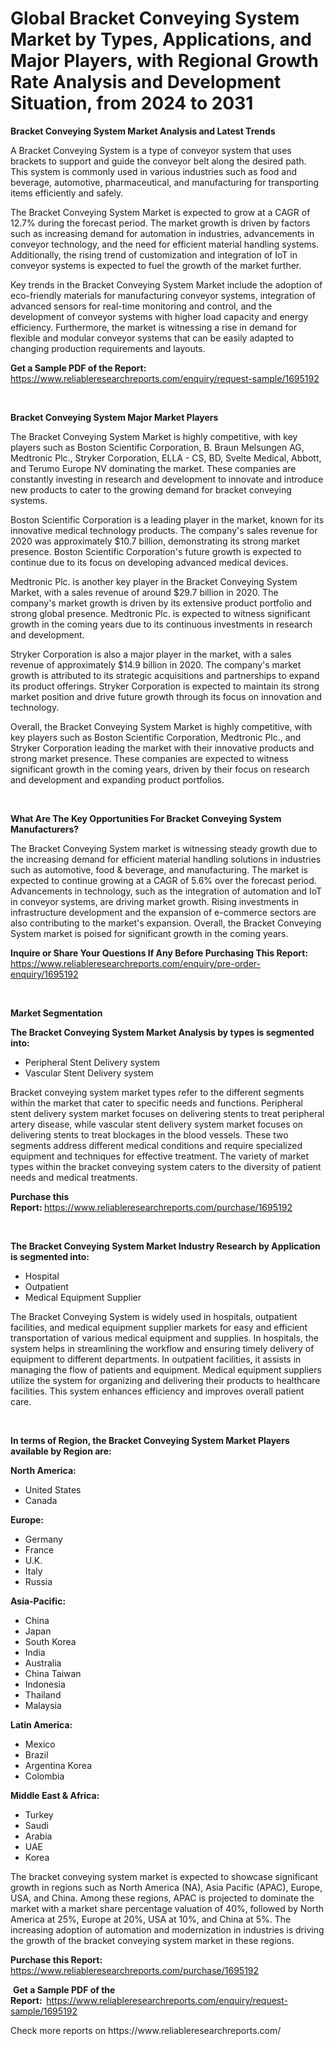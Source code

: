<p><h1>Global Bracket Conveying System Market by Types, Applications, and Major Players, with Regional Growth Rate Analysis and Development Situation, from 2024 to 2031</h1></p><p><strong>Bracket Conveying System Market Analysis and Latest Trends</strong></p>
<p><p>A Bracket Conveying System is a type of conveyor system that uses brackets to support and guide the conveyor belt along the desired path. This system is commonly used in various industries such as food and beverage, automotive, pharmaceutical, and manufacturing for transporting items efficiently and safely.</p><p>The Bracket Conveying System Market is expected to grow at a CAGR of 12.7% during the forecast period. The market growth is driven by factors such as increasing demand for automation in industries, advancements in conveyor technology, and the need for efficient material handling systems. Additionally, the rising trend of customization and integration of IoT in conveyor systems is expected to fuel the growth of the market further.</p><p>Key trends in the Bracket Conveying System Market include the adoption of eco-friendly materials for manufacturing conveyor systems, integration of advanced sensors for real-time monitoring and control, and the development of conveyor systems with higher load capacity and energy efficiency. Furthermore, the market is witnessing a rise in demand for flexible and modular conveyor systems that can be easily adapted to changing production requirements and layouts.</p></p>
<p><strong>Get a Sample PDF of the Report:&nbsp;</strong> <a href="https://www.reliableresearchreports.com/enquiry/request-sample/1695192">https://www.reliableresearchreports.com/enquiry/request-sample/1695192</a></p>
<p>&nbsp;</p>
<p><strong>Bracket Conveying System Major Market Players</strong></p>
<p><p>The Bracket Conveying System Market is highly competitive, with key players such as Boston Scientific Corporation, B. Braun Melsungen AG, Medtronic Plc., Stryker Corporation, ELLA - CS, BD, Svelte Medical, Abbott, and Terumo Europe NV dominating the market. These companies are constantly investing in research and development to innovate and introduce new products to cater to the growing demand for bracket conveying systems.</p><p>Boston Scientific Corporation is a leading player in the market, known for its innovative medical technology products. The company's sales revenue for 2020 was approximately $10.7 billion, demonstrating its strong market presence. Boston Scientific Corporation's future growth is expected to continue due to its focus on developing advanced medical devices.</p><p>Medtronic Plc. is another key player in the Bracket Conveying System Market, with a sales revenue of around $29.7 billion in 2020. The company's market growth is driven by its extensive product portfolio and strong global presence. Medtronic Plc. is expected to witness significant growth in the coming years due to its continuous investments in research and development.</p><p>Stryker Corporation is also a major player in the market, with a sales revenue of approximately $14.9 billion in 2020. The company's market growth is attributed to its strategic acquisitions and partnerships to expand its product offerings. Stryker Corporation is expected to maintain its strong market position and drive future growth through its focus on innovation and technology.</p><p>Overall, the Bracket Conveying System Market is highly competitive, with key players such as Boston Scientific Corporation, Medtronic Plc., and Stryker Corporation leading the market with their innovative products and strong market presence. These companies are expected to witness significant growth in the coming years, driven by their focus on research and development and expanding product portfolios.</p></p>
<p>&nbsp;</p>
<p><strong>What Are The Key Opportunities For Bracket Conveying System Manufacturers?</strong></p>
<p><p>The Bracket Conveying System market is witnessing steady growth due to the increasing demand for efficient material handling solutions in industries such as automotive, food & beverage, and manufacturing. The market is expected to continue growing at a CAGR of 5.6% over the forecast period. Advancements in technology, such as the integration of automation and IoT in conveyor systems, are driving market growth. Rising investments in infrastructure development and the expansion of e-commerce sectors are also contributing to the market's expansion. Overall, the Bracket Conveying System market is poised for significant growth in the coming years.</p></p>
<p><strong>Inquire or Share Your Questions If Any Before Purchasing This Report:</strong> <a href="https://www.reliableresearchreports.com/enquiry/pre-order-enquiry/1695192">https://www.reliableresearchreports.com/enquiry/pre-order-enquiry/1695192</a></p>
<p>&nbsp;</p>
<p><strong>Market Segmentation</strong></p>
<p><strong>The Bracket Conveying System Market Analysis by types is segmented into:</strong></p>
<p><ul><li>Peripheral Stent Delivery system</li><li>Vascular Stent Delivery system</li></ul></p>
<p><p>Bracket conveying system market types refer to the different segments within the market that cater to specific needs and functions. Peripheral stent delivery system market focuses on delivering stents to treat peripheral artery disease, while vascular stent delivery system market focuses on delivering stents to treat blockages in the blood vessels. These two segments address different medical conditions and require specialized equipment and techniques for effective treatment. The variety of market types within the bracket conveying system caters to the diversity of patient needs and medical treatments.</p></p>
<p><strong>Purchase this Report:&nbsp;</strong><a href="https://www.reliableresearchreports.com/purchase/1695192">https://www.reliableresearchreports.com/purchase/1695192</a></p>
<p>&nbsp;</p>
<p><strong>The Bracket Conveying System Market Industry Research by Application is segmented into:</strong></p>
<p><ul><li>Hospital</li><li>Outpatient</li><li>Medical Equipment Supplier</li></ul></p>
<p><p>The Bracket Conveying System is widely used in hospitals, outpatient facilities, and medical equipment supplier markets for easy and efficient transportation of various medical equipment and supplies. In hospitals, the system helps in streamlining the workflow and ensuring timely delivery of equipment to different departments. In outpatient facilities, it assists in managing the flow of patients and equipment. Medical equipment suppliers utilize the system for organizing and delivering their products to healthcare facilities. This system enhances efficiency and improves overall patient care.</p></p>
<p>&nbsp;</p>
<p><strong>In terms of Region, the Bracket Conveying System Market Players available by Region are:</strong></p>
<p>
    <p> <strong> North America: </strong>
        <ul>
            <li>United States</li>
            <li>Canada</li>
        </ul>
        </p> 
    <p> <strong> Europe: </strong>
        <ul>
            <li>Germany</li>
            <li>France</li>
            <li>U.K.</li>
            <li>Italy</li>
            <li>Russia</li>
        </ul>
        </p> 
    <p> <strong> Asia-Pacific: </strong>
        <ul>
            <li>China</li>
            <li>Japan</li>
            <li>South Korea</li>
            <li>India</li>
            <li>Australia</li>
            <li>China Taiwan</li>
            <li>Indonesia</li>
            <li>Thailand</li>
            <li>Malaysia</li>
        </ul>
        </p> 
    <p> <strong> Latin America: </strong>
        <ul>
            <li>Mexico</li>
            <li>Brazil</li>
            <li>Argentina Korea</li>
            <li>Colombia</li>
        </ul>
        </p> 
    <p> <strong> Middle East & Africa: </strong>
        <ul>
            <li>Turkey</li>
            <li>Saudi</li>
            <li>Arabia</li>
            <li>UAE</li>
            <li>Korea</li>
        </ul>
    </p>
    </p>
<p><p>The bracket conveying system market is expected to showcase significant growth in regions such as North America (NA), Asia Pacific (APAC), Europe, USA, and China. Among these regions, APAC is projected to dominate the market with a market share percentage valuation of 40%, followed by North America at 25%, Europe at 20%, USA at 10%, and China at 5%. The increasing adoption of automation and modernization in industries is driving the growth of the bracket conveying system market in these regions.</p></p>
<p><strong>Purchase this Report: </strong><a href="https://www.reliableresearchreports.com/purchase/1695192">https://www.reliableresearchreports.com/purchase/1695192</a></p>
<p>&nbsp;<strong>Get a Sample PDF of the Report:&nbsp;&nbsp;</strong><a href="https://www.reliableresearchreports.com/enquiry/request-sample/1695192">https://www.reliableresearchreports.com/enquiry/request-sample/1695192</a></p>
<p><strong></strong></p>
<p>Check more reports on https://www.reliableresearchreports.com/</p>